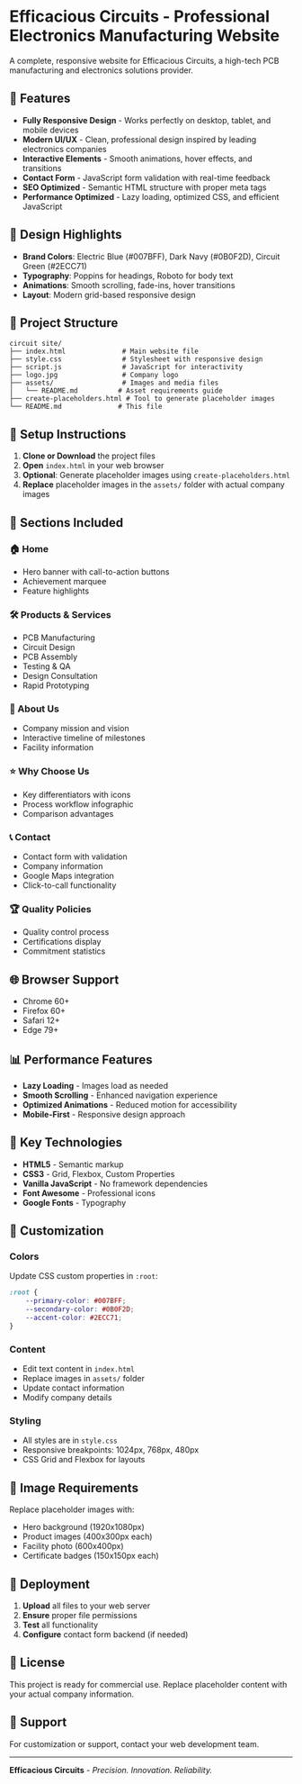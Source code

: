 # Efficacious Circuits - Professional Electronics Manufacturing Website

A complete, responsive website for Efficacious Circuits, a high-tech PCB manufacturing and electronics solutions provider.

## 🚀 Features

- **Fully Responsive Design** - Works perfectly on desktop, tablet, and mobile devices
- **Modern UI/UX** - Clean, professional design inspired by leading electronics companies
- **Interactive Elements** - Smooth animations, hover effects, and transitions
- **Contact Form** - JavaScript form validation with real-time feedback
- **SEO Optimized** - Semantic HTML structure with proper meta tags
- **Performance Optimized** - Lazy loading, optimized CSS, and efficient JavaScript

## 🎨 Design Highlights

- **Brand Colors**: Electric Blue (#007BFF), Dark Navy (#0B0F2D), Circuit Green (#2ECC71)
- **Typography**: Poppins for headings, Roboto for body text
- **Animations**: Smooth scrolling, fade-ins, hover transitions
- **Layout**: Modern grid-based responsive design

## 📁 Project Structure

```
circuit site/
├── index.html              # Main website file
├── style.css               # Stylesheet with responsive design
├── script.js               # JavaScript for interactivity
├── logo.jpg                # Company logo
├── assets/                 # Images and media files
│   └── README.md          # Asset requirements guide
├── create-placeholders.html # Tool to generate placeholder images
└── README.md              # This file
```

## 🔧 Setup Instructions

1. **Clone or Download** the project files
2. **Open** `index.html` in your web browser
3. **Optional**: Generate placeholder images using `create-placeholders.html`
4. **Replace** placeholder images in the `assets/` folder with actual company images

## 📱 Sections Included

### 🏠 Home
- Hero banner with call-to-action buttons
- Achievement marquee
- Feature highlights

### 🛠️ Products & Services
- PCB Manufacturing
- Circuit Design
- PCB Assembly
- Testing & QA
- Design Consultation
- Rapid Prototyping

### 🏢 About Us
- Company mission and vision
- Interactive timeline of milestones
- Facility information

### ⭐ Why Choose Us
- Key differentiators with icons
- Process workflow infographic
- Comparison advantages

### 📞 Contact
- Contact form with validation
- Company information
- Google Maps integration
- Click-to-call functionality

### 🏆 Quality Policies
- Quality control process
- Certifications display
- Commitment statistics

## 🌐 Browser Support

- Chrome 60+
- Firefox 60+
- Safari 12+
- Edge 79+

## 📊 Performance Features

- **Lazy Loading** - Images load as needed
- **Smooth Scrolling** - Enhanced navigation experience
- **Optimized Animations** - Reduced motion for accessibility
- **Mobile-First** - Responsive design approach

## 🎯 Key Technologies

- **HTML5** - Semantic markup
- **CSS3** - Grid, Flexbox, Custom Properties
- **Vanilla JavaScript** - No framework dependencies
- **Font Awesome** - Professional icons
- **Google Fonts** - Typography

## 🔄 Customization

### Colors
Update CSS custom properties in `:root`:
```css
:root {
    --primary-color: #007BFF;
    --secondary-color: #0B0F2D;
    --accent-color: #2ECC71;
}
```

### Content
- Edit text content in `index.html`
- Replace images in `assets/` folder
- Update contact information
- Modify company details

### Styling
- All styles are in `style.css`
- Responsive breakpoints: 1024px, 768px, 480px
- CSS Grid and Flexbox for layouts

## 📸 Image Requirements

Replace placeholder images with:
- Hero background (1920x1080px)
- Product images (400x300px each)
- Facility photo (600x400px)
- Certificate badges (150x150px each)

## 🚀 Deployment

1. **Upload** all files to your web server
2. **Ensure** proper file permissions
3. **Test** all functionality
4. **Configure** contact form backend (if needed)

## 📝 License

This project is ready for commercial use. Replace placeholder content with your actual company information.

## 🤝 Support

For customization or support, contact your web development team.

---

**Efficacious Circuits** - *Precision. Innovation. Reliability.*